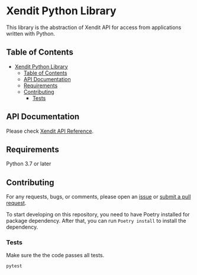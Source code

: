 # Xendit Python Library

This library is the abstraction of Xendit API for access from applications written with Python.

## Table of Contents

<!-- START doctoc generated TOC please keep comment here to allow auto update -->
<!-- DON'T EDIT THIS SECTION, INSTEAD RE-RUN doctoc TO UPDATE -->

- [Xendit Python Library](#xendit-python-library)
  - [Table of Contents](#table-of-contents)
  - [API Documentation](#api-documentation)
  - [Requirements](#requirements)
  - [Contributing](#contributing)
    - [Tests](#tests)

<!-- END doctoc generated TOC please keep comment here to allow auto update -->

## API Documentation
Please check [Xendit API Reference](https://xendit.github.io/apireference/).

## Requirements

Python 3.7 or later

## Contributing

For any requests, bugs, or comments, please open an [issue](https://github.com/xendit/xendit-python/issues) or [submit a pull request](https://github.com/xendit/xendit-python/pulls).

To start developing on this repository, you need to have Poetry installed for package dependency. After that, you can run ```Poetry install``` to install the dependency.

### Tests

Make sure the the code passes all tests.

`pytest`
